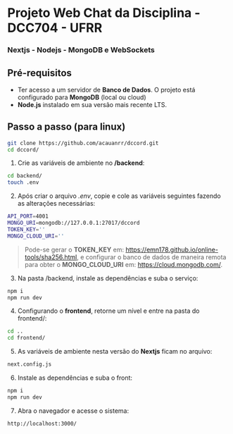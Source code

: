 # Projeto Web Chat da Disciplina - DCC704 - UFRR

### Nextjs - Nodejs - MongoDB e WebSockets

## Pré-requisitos

- Ter acesso a um servidor de **Banco de Dados**. O projeto está configurado para **MongoDB** (local ou cloud)
- **Node.js** instalado em sua versão mais recente LTS.

## Passo a passo (para linux)

```bash
git clone https://github.com/acauanrr/dccord.git
cd dccord/
```

1. Crie as variáveis de ambiente no **/backend**:

```bash
cd backend/
touch .env
```

2. Após criar o arquivo _.env_, copie e cole as variáveis seguintes fazendo as alterações necessárias:

```bash
API_PORT=4001
MONGO_URI=mongodb://127.0.0.1:27017/dccord
TOKEN_KEY=''
MONGO_CLOUD_URI=''
```

> Pode-se gerar o **TOKEN_KEY** em: <https://emn178.github.io/online-tools/sha256.html>,
> e configurar o banco de dados de maneira remota para obter o **MONGO_CLOUD_URI** em: <https://cloud.mongodb.com/>.

3. Na pasta /backend, instale as dependências e suba o serviço:

```bash
npm i
npm run dev
```

4. Configurando o **frontend**, retorne um nível e entre na pasta do frontend/:

```bash
cd ..
cd frontend/
```

5.  As variáveis de ambiente nesta versão do **Nextjs** ficam no arquivo:

```bash
next.config.js
```

6. Instale as dependências e suba o front:

```bash
npm i
npm run dev
```

7.  Abra o navegador e acesse o sistema:

```bash
http://localhost:3000/
```